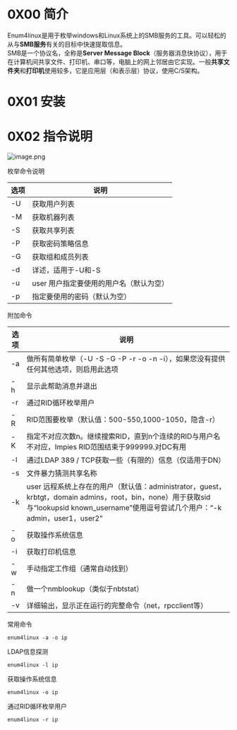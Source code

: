 
# 0X00 简介
Enum4linux是用于枚举windows和Linux系统上的SMB服务的工具。可以轻松的从与**SMB服务**有关的目标中快速提取信息。<br />SMB是一个协议名，全称是**Server Message Block**（服务器消息快协议），用于在计算机间共享文件、打印机、串口等，电脑上的网上邻居由它实现。一般**共享文件夹**和**打印机**使用较多，它是应用层（和表示层）协议，使用C/S架构。


# 0X01 安装



# 0X02 指令说明
![image.png](_img/assets/1671780002937-6b5a0ca7-d9ed-4a70-8f74-962a416fe5ab.png)

枚举命令说明

| **选项** | **说明** |
| --- | --- |
| -U |      获取用户列表 |
| -M |       获取机器列表 |
| -S |        获取共享列表 |
| -P |           获取密码策略信息 |
| -G |        获取组和成员列表 |
| -d |    详述，适用于-U和-S |
| -u |  user 用户指定要使用的用户名（默认为空） |
| -p |      指定要使用的密码（默认为空） |


附加命令

| **选项** | **说明** |
| --- | --- |
| -a  | 做所有简单枚举（-U -S -G -P -r -o -n -i），如果您没有提供任何其他选项，则启用此选项 |
| -h  |                      显示此帮助消息并退出 |
| -r  |                        通过RID循环枚举用户 |
| -R  | RID范围要枚举（默认值：500-550,1000-1050，隐含-r） |
| -K  | 指定不对应次数n。继续搜索RID，直到n个连续的RID与用户名不对应，Impies RID范围结束于999999.对DC有用 |
| -l  | 通过LDAP 389 / TCP获取一些（有限的）信息（仅适用于DN） |
| -s  | 文件暴力猜测共享名称 |
| -k  | user 远程系统上存在的用户（默认值：administrator，guest，krbtgt，domain admins，root，bin，none）用于获取sid与“lookupsid known_username”使用逗号尝试几个用户：“-k admin，user1，user2” |
| -o  | 获取操作系统信息 |
| -i  | 获取打印机信息 |
| -w  | 手动指定工作组（通常自动找到） |
| -n | 做一个nmblookup（类似于nbtstat） |
|  -v | 详细输出，显示正在运行的完整命令（net，rpcclient等） |


常用命令
```
enum4linux -a -o ip
```

LDAP信息探测
```
enum4linux -l ip   
```

获取操作系统信息
```
enum4linux -o ip  
```

通过RID循环枚举用户
```
enum4linux -r ip  
```




